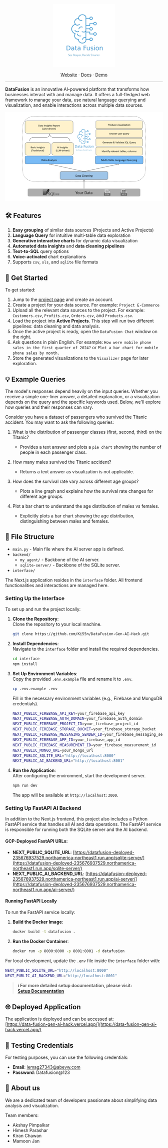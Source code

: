 
<div align="center">

  <a href="https://github.com/Ki55n/DataFusion-Gen-AI-Hack">
    <img src="./docs/logos/datafusion_logo.png" alt="DataFusion" width="200">
  </a>

  <p align="center">
    <!-- <br /> -->
    <a href="https://data-fusion-umber.vercel.app/login">Website</a>
    ·
    <a href="./docs">Docs</a>
    ·
    <a href="https://youtu.be/9DG4lohVYJw">Demo</a>
  </p>
</div>

---

**DataFusion** is an innovative AI-powered platform that transforms how businesses interact with and manage data. It offers a full-fledged web framework to manage your data, use natural language querying and visualization, and enable interactions across multiple data sources.

<p align="center">
  <img src="./docs/logos/DataFusion_Description.svg"/>
</p>

## 🛠️ Features

1. **Easy grouping** of similar data sources (Projects and Active Projects)
2. **Language Query** for intuitive multi-table data exploration
3. **Generative interactive charts** for dynamic data visualization
4. **Automated data insights** and **data cleaning pipelines**
5. **Text-to-SQL** query options
6. **Voice-activated** chart explanations
7. Supports `csv`, `xls`, and `sqlite` file formats

## 🚀 Get Started

To get started:

1. Jump to the [project page](https://data-fusion-gen-ai-hack.vercel.app/) and create an account.
2. Create a project for your data source. For example: `Project E-Commerce`
3. Upload all the relevant data sources to the project. For example: `Customers.csv`, `Profits.csv`, `Orders.csv`, and `Products.csv`.
4. Load the project into **Active Projects**. This step will run two different pipelines: data cleaning and data analysis.
5. Once the active project is ready, open the `DataFusion Chat` window on the right.
6. Ask questions in plain English. For example: `How were mobile phone sales in the first quarter of 2024?` or `Plot a bar chart for mobile phone sales by month.`
7. Store the generated visualizations to the `Visualizer` page for later exploration.

## 💡 Example Queries

The model's responses depend heavily on the input queries. Whether you receive a simple one-liner answer, a detailed explanation, or a visualization depends on the query and the specific keywords used. Below, we'll explore how queries and their responses can vary.

Consider you have a dataset of passengers who survived the Titanic accident. You may want to ask the following queries:

1. What is the distribution of passenger classes (first, second, third) on the Titanic?

   - Provides a text answer and plots a `pie chart` showing the number of people in each passenger class.

2. How many males survived the Titanic accident?

   - Returns a text answer as visualization is not applicable.

3. How does the survival rate vary across different age groups?

   - Plots a line graph and explains how the survival rate changes for different age groups.

4. Plot a bar chart to understand the age distribution of males vs females.
   - Explicitly plots a bar chart showing the age distribution, distinguishing between males and females.

## 📂 File Structure

- `main.py` - Main file where the AI server app is defined.
- `backend/`
  - `my_agent/` - Backbone of the AI server.
  - `sqlite-server/` - Backbone of the SQLite server.
- `interface/`

The Next.js application resides in the `interface` folder. All frontend functionalities and interactions are managed here.

### Setting Up the Interface

To set up and run the project locally:

1. **Clone the Repository**:  
   Clone the repository to your local machine.

   ```bash
   git clone https://github.com/Ki55n/DataFusion-Gen-AI-Hack.git
   ```

2. **Install Dependencies**:  
   Navigate to the `interface` folder and install the required dependencies.

   ```bash
   cd interface
   npm install
   ```

3. **Set Up Environment Variables**:  
   Copy the provided `.env.example` file and rename it to `.env`.

   ```bash
   cp .env.example .env
   ```

   Fill in the necessary environment variables (e.g., Firebase and MongoDB credentials).

   ```bash
   NEXT_PUBLIC_FIREBASE_API_KEY=your_firebase_api_key
   NEXT_PUBLIC_FIREBASE_AUTH_DOMAIN=your_firebase_auth_domain
   NEXT_PUBLIC_FIREBASE_PROJECT_ID=your_firebase_project_id
   NEXT_PUBLIC_FIREBASE_STORAGE_BUCKET=your_firebase_storage_bucket
   NEXT_PUBLIC_FIREBASE_MESSAGING_SENDER_ID=your_firebase_messaging_sender_id
   NEXT_PUBLIC_FIREBASE_APP_ID=your_firebase_app_id
   NEXT_PUBLIC_FIREBASE_MEASUREMENT_ID=your_firebase_measurement_id
   NEXT_PUBLIC_MONGO_URL=your_mongo_url
   NEXT_PUBLIC_SQLITE_URL="http://localhost:8000"
   NEXT_PUBLIC_AI_BACKEND_URL="http://localhost:8001"
   ```

4. **Run the Application**:  
   After configuring the environment, start the development server.

   ```bash
   npm run dev
   ```

   The app will be available at `http://localhost:3000`.

### Setting Up FastAPI AI Backend

In addition to the Next.js frontend, this project also includes a Python FastAPI service that handles all AI and data operations. The FastAPI service is responsible for running both the SQLite server and the AI backend.

#### GCP-Deployed FastAPI URLs:

- **NEXT_PUBLIC_SQLITE_URL**: [https://datafusion-deployed-235676937529.northamerica-northeast1.run.app/sqlite-server/](https://datafusion-deployed-235676937529.northamerica-northeast1.run.app/sqlite-server/)
- **NEXT_PUBLIC_AI_BACKEND_URL**: [https://datafusion-deployed-235676937529.northamerica-northeast1.run.app/ai-server/](https://datafusion-deployed-235676937529.northamerica-northeast1.run.app/ai-server/)

#### Running FastAPI Locally

To run the FastAPI service locally:

1. **Build the Docker Image**:

   ```bash
   docker build -t datafusion .
   ```

2. **Run the Docker Container**:

   ```bash
   docker run -p 8000:8000 -p 8001:8001 -d datafusion
   ```

For local development, update the `.env` file inside the `interface` folder with:

```bash
NEXT_PUBLIC_SQLITE_URL="http://localhost:8000"
NEXT_PUBLIC_AI_BACKEND_URL="http://localhost:8001"
```

> **ℹ️ For more detailed setup documentation, please visit:**  
> [**Setup Documentation**](./docs/)

## 🌐 Deployed Application

The application is deployed and can be accessed at:  
[https://data-fusion-gen-ai-hack.vercel.app/](https://data-fusion-gen-ai-hack.vercel.app/)

## 🧪 Testing Credentials

For testing purposes, you can use the following credentials:

- **Email**: lemag27343@abevw.com
- **Password**: Datafusion@123

## 📖 About us

We are a dedicated team of developers passionate about simplifying data analysis and visualization.

Team members:

- Akshay Pimpalkar
- Himesh Parashar
- Kiran Chawan
- Mamoon Jan
